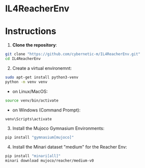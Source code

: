 # IL4ReacherEnv

# Instructions
1. **Clone the repository**:

 ```sh 
 git clone "https://github.com/cybernetic-m/IL4ReacherEnv.git"
cd IL4ReacherEnv 
 ```

2. Create a virtual environemnt:

 ```sh 
sudo apt-get install python3-venv
python -m venv venv
```

- on Linux/MacOS:
```sh 
source venv/bin/activate
 ```

- on Windows (Command Prompt):

 ```sh 
venv\Scripts\activate
 ```

3. Install the Mujoco Gymnasium Environments:

```sh 
pip install "gymnasium[mujoco]"
 ```

4. Install the Minari dataset "medium" for the Reacher Env:

```sh 
pip install "minari[all]"
minari download mujoco/reacher/medium-v0
 ```

